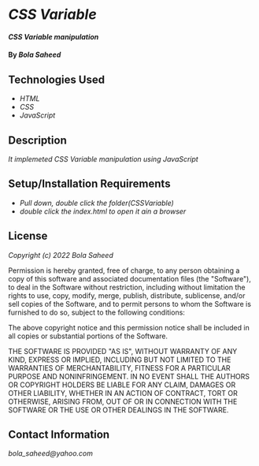 # _CSS Variable_

#### _CSS Variable manipulation_

#### By _**Bola Saheed**_

## Technologies Used

* _HTML_
* _CSS_
* _JavaScript_


## Description

_It implemeted CSS Variable manipulation using JavaScript_


## Setup/Installation Requirements

* _Pull down, double click the folder(CSSVariable)_
* _double click the index.html to open it ain a browser_




## License

_Copyright (c) 2022 Bola Saheed_

Permission is hereby granted, free of charge, to any person obtaining a copy
of this software and associated documentation files (the "Software"), to deal
in the Software without restriction, including without limitation the rights
to use, copy, modify, merge, publish, distribute, sublicense, and/or sell
copies of the Software, and to permit persons to whom the Software is
furnished to do so, subject to the following conditions:

The above copyright notice and this permission notice shall be included in all
copies or substantial portions of the Software.

THE SOFTWARE IS PROVIDED "AS IS", WITHOUT WARRANTY OF ANY KIND, EXPRESS OR
IMPLIED, INCLUDING BUT NOT LIMITED TO THE WARRANTIES OF MERCHANTABILITY,
FITNESS FOR A PARTICULAR PURPOSE AND NONINFRINGEMENT. IN NO EVENT SHALL THE
AUTHORS OR COPYRIGHT HOLDERS BE LIABLE FOR ANY CLAIM, DAMAGES OR OTHER
LIABILITY, WHETHER IN AN ACTION OF CONTRACT, TORT OR OTHERWISE, ARISING FROM,
OUT OF OR IN CONNECTION WITH THE SOFTWARE OR THE USE OR OTHER DEALINGS IN THE
SOFTWARE.

## Contact Information

_bola_saheed@yahoo.com_
